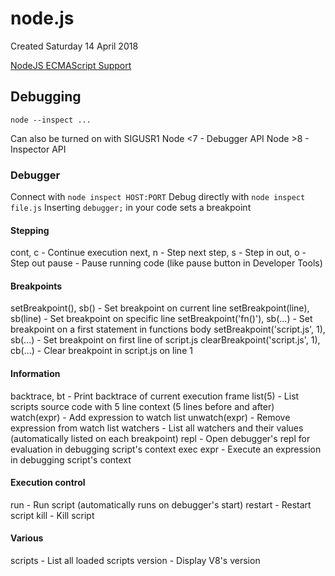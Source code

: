 # node.js
Created Saturday 14 April 2018

[NodeJS ECMAScript Support](http://node.green/)

Debugging
---------
	node --inspect ...
Can also be turned on with SIGUSR1
Node <7 - Debugger API
Node >8 - Inspector API

### Debugger
Connect with ``node inspect HOST:PORT``
Debug directly with ``node inspect file.js``
Inserting ``debugger;`` in your code sets a breakpoint

#### Stepping

cont, c - Continue execution
next, n - Step next
step, s - Step in
out, o - Step out
pause - Pause running code (like pause button in Developer Tools)


#### Breakpoints

setBreakpoint(), sb() - Set breakpoint on current line
setBreakpoint(line), sb(line) - Set breakpoint on specific line
setBreakpoint('fn()'), sb(...) - Set breakpoint on a first statement in functions body
setBreakpoint('script.js', 1), sb(...) - Set breakpoint on first line of script.js
clearBreakpoint('script.js', 1), cb(...) - Clear breakpoint in script.js on line 1



#### Information

backtrace, bt - Print backtrace of current execution frame
list(5) - List scripts source code with 5 line context (5 lines before and after)
watch(expr) - Add expression to watch list
unwatch(expr) - Remove expression from watch list
watchers - List all watchers and their values (automatically listed on each breakpoint)
repl - Open debugger's repl for evaluation in debugging script's context
exec expr - Execute an expression in debugging script's context


#### Execution control

run - Run script (automatically runs on debugger's start)
restart - Restart script
kill - Kill script


#### Various

scripts - List all loaded scripts
version - Display V8's version


